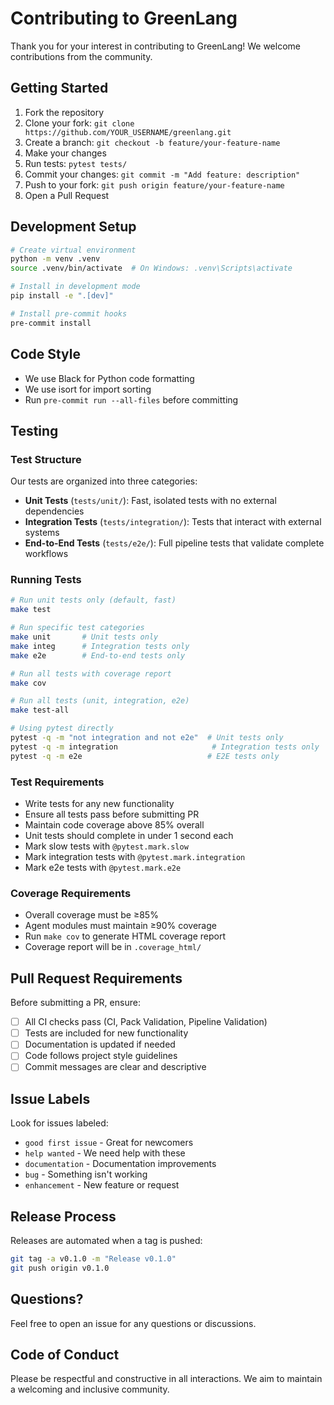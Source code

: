 # Contributing to GreenLang

Thank you for your interest in contributing to GreenLang! We welcome contributions from the community.

## Getting Started

1. Fork the repository
2. Clone your fork: `git clone https://github.com/YOUR_USERNAME/greenlang.git`
3. Create a branch: `git checkout -b feature/your-feature-name`
4. Make your changes
5. Run tests: `pytest tests/`
6. Commit your changes: `git commit -m "Add feature: description"`
7. Push to your fork: `git push origin feature/your-feature-name`
8. Open a Pull Request

## Development Setup

```bash
# Create virtual environment
python -m venv .venv
source .venv/bin/activate  # On Windows: .venv\Scripts\activate

# Install in development mode
pip install -e ".[dev]"

# Install pre-commit hooks
pre-commit install
```

## Code Style

- We use Black for Python code formatting
- We use isort for import sorting
- Run `pre-commit run --all-files` before committing

## Testing

### Test Structure

Our tests are organized into three categories:

- **Unit Tests** (`tests/unit/`): Fast, isolated tests with no external dependencies
- **Integration Tests** (`tests/integration/`): Tests that interact with external systems
- **End-to-End Tests** (`tests/e2e/`): Full pipeline tests that validate complete workflows

### Running Tests

```bash
# Run unit tests only (default, fast)
make test

# Run specific test categories
make unit       # Unit tests only
make integ      # Integration tests only
make e2e        # End-to-end tests only

# Run all tests with coverage report
make cov

# Run all tests (unit, integration, e2e)
make test-all

# Using pytest directly
pytest -q -m "not integration and not e2e"  # Unit tests only
pytest -q -m integration                     # Integration tests only
pytest -q -m e2e                            # E2E tests only
```

### Test Requirements

- Write tests for any new functionality
- Ensure all tests pass before submitting PR
- Maintain code coverage above 85% overall
- Unit tests should complete in under 1 second each
- Mark slow tests with `@pytest.mark.slow`
- Mark integration tests with `@pytest.mark.integration`
- Mark e2e tests with `@pytest.mark.e2e`

### Coverage Requirements

- Overall coverage must be ≥85%
- Agent modules must maintain ≥90% coverage
- Run `make cov` to generate HTML coverage report
- Coverage report will be in `.coverage_html/`

## Pull Request Requirements

Before submitting a PR, ensure:

- [ ] All CI checks pass (CI, Pack Validation, Pipeline Validation)
- [ ] Tests are included for new functionality
- [ ] Documentation is updated if needed
- [ ] Code follows project style guidelines
- [ ] Commit messages are clear and descriptive

## Issue Labels

Look for issues labeled:
- `good first issue` - Great for newcomers
- `help wanted` - We need help with these
- `documentation` - Documentation improvements
- `bug` - Something isn't working
- `enhancement` - New feature or request

## Release Process

Releases are automated when a tag is pushed:

```bash
git tag -a v0.1.0 -m "Release v0.1.0"
git push origin v0.1.0
```

## Questions?

Feel free to open an issue for any questions or discussions.

## Code of Conduct

Please be respectful and constructive in all interactions. We aim to maintain a welcoming and inclusive community.